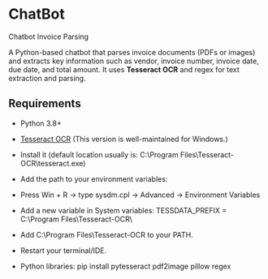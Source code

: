 # ChatBot
Chatbot Invoice Parsing

A Python-based chatbot that parses invoice documents (PDFs or images) and extracts key information such as vendor, invoice number, invoice date, due date, and total amount. It uses **Tesseract OCR** and regex for text extraction and parsing.

## Requirements

- Python 3.8+

- [Tesseract OCR](https://github.com/UB-Mannheim/tesseract/wiki)
  (This version is well-maintained for Windows.)

- Install it (default location usually is:
  C:\Program Files\Tesseract-OCR\tesseract.exe)

- Add the path to your environment variables:
- Press Win + R → type sysdm.cpl → Advanced → Environment Variables
- Add a new variable in System variables:
  TESSDATA_PREFIX = C:\Program Files\Tesseract-OCR\
- Add C:\Program Files\Tesseract-OCR to your PATH. 
- Restart your terminal/IDE.

- Python libraries:
  pip install pytesseract pdf2image pillow regex





